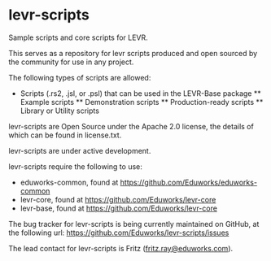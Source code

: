 levr-scripts
============

Sample scripts and core scripts for LEVR.

This serves as a repository for levr scripts produced and open sourced by the community for use in any project.

The following types of scripts are allowed:

* Scripts (.rs2, .jsl, or .psl) that can be used in the LEVR-Base package
** Example scripts
** Demonstration scripts
** Production-ready scripts
** Library or Utility scripts

levr-scripts are Open Source under the Apache 2.0 license, the details of which can be found in license.txt.

levr-scripts are under active development.

levr-scripts require the following to use:

* eduworks-common, found at https://github.com/Eduworks/eduworks-common
* levr-core, found at https://github.com/Eduworks/levr-core
* levr-base, found at https://github.com/Eduworks/levr-core

The bug tracker for levr-scripts is being currently maintained on GitHub, at the following url: https://github.com/Eduworks/levr-scripts/issues

The lead contact for levr-scripts is Fritz (fritz.ray@eduworks.com).
